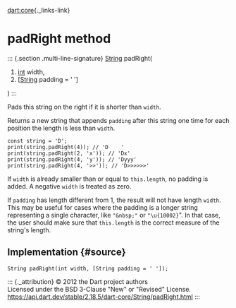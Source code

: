 [dart:core](../../dart-core/dart-core-library){._links-link}

padRight method
===============

::: {.section .multi-line-signature}
[String](../string-class) padRight(

1.  [int](../int-class) width,
2.  \[[String](../string-class) padding = \' \'\]

)
:::

Pads this string on the right if it is shorter than `width`.

Returns a new string that appends `padding` after this string one time
for each position the length is less than `width`.

``` {.language-dart data-language="dart"}
const string = 'D';
print(string.padRight(4)); // 'D    '
print(string.padRight(2, 'x')); // 'Dx'
print(string.padRight(4, 'y')); // 'Dyyy'
print(string.padRight(4, '>>')); // 'D>>>>>>'
```

If `width` is already smaller than or equal to `this.length`, no padding
is added. A negative `width` is treated as zero.

If `padding` has length different from 1, the result will not have
length `width`. This may be useful for cases where the padding is a
longer string representing a single character, like `"&nbsp;"` or
`"\u{10002}`\". In that case, the user should make sure that
`this.length` is the correct measure of the string\'s length.

Implementation {#source}
--------------

``` {.language-dart data-language="dart"}
String padRight(int width, [String padding = ' ']);
```

::: {._attribution}
© 2012 the Dart project authors\
Licensed under the BSD 3-Clause \"New\" or \"Revised\" License.\
<https://api.dart.dev/stable/2.18.5/dart-core/String/padRight.html>
:::
